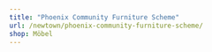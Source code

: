 ```yaml
---
title: "Phoenix Community Furniture Scheme"
url: /newtown/phoenix-community-furniture-scheme/
shop: Möbel
---
```

